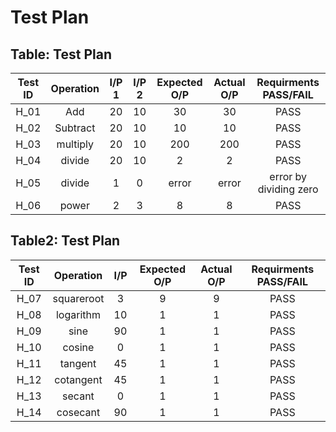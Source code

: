 # Test Plan

## Table: Test Plan

|**Test ID**| **Operation**| **I/P 1**| **I/P 2**| **Expected O/P**| **Actual O/P**| **Requirments PASS/FAIL**|
|:---:|:---:|:---:|:---:|:---:|:---:|:---:|
|H_01| Add| 20| 10| 30| 30| PASS|
|H_02| Subtract| 20| 10| 10| 10| PASS|
|H_03| multiply| 20| 10| 200| 200| PASS|
|H_04| divide| 20| 10| 2| 2| PASS|
|H_05| divide| 1|0|error|error|error by dividing zero|
|H_06| power| 2| 3| 8| 8| PASS|

## Table2: Test Plan

|**Test ID**| **Operation**| **I/P**| **Expected O/P**| **Actual O/P**| **Requirments PASS/FAIL**|
|:---:|:---:|:---:|:---:|:---:|:---:|
|H_07| squareroot| 3| 9| 9| PASS|
|H_08| logarithm| 10|1|1|PASS|
|H_09| sine| 90| 1|1|PASS|
|H_10| cosine|0|1|1|PASS|
|H_11| tangent|45|1|1|PASS|
|H_12| cotangent|45|1|1|PASS|
|H_13| secant|0|1|1|PASS|
|H_14| cosecant|90|1|1|PASS|



